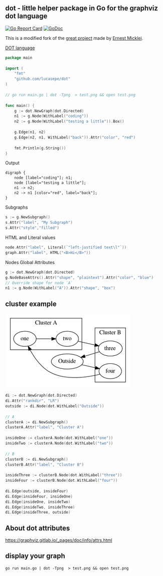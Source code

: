 ## dot - little helper package in Go for the graphviz dot language

[![Go Report Card](https://goreportcard.com/badge/github.com/lucasepe/dot)](https://goreportcard.com/report/github.com/lucasepe/dot)
[![GoDoc](https://godoc.org/github.com/lucasepe/dot?status.svg)](https://pkg.go.dev/github.com/lucasepe/dot)

This is a modified fork of the [great project](https://github.com/emicklei/dot/) made by [Ernest Micklei](https://github.com/emicklei). 


[DOT language](http://www.graphviz.org/doc/info/lang.html)

```go
package main

import (
	"fmt"	
	"github.com/lucasepe/dot"
)

// go run main.go | dot -Tpng  > test.png && open test.png

func main() {
	g := dot.NewGraph(dot.Directed)
	n1 := g.Node(WithLabel("coding"))
	n2 := g.Node(WithLabel("testing a little")).Box()

	g.Edge(n1, n2)
	g.Edge(n2, n1, WithLabel("back")).Attr("color", "red")

	fmt.Println(g.String())
}
```

Output

```graphviz
digraph {
	node [label="coding"]; n1;
	node [label="testing a little"];
	n1 -> n2;
	n2 -> n1 [color="red", label="back"];
}
```

Subgraphs

```go
s := g.NewSubgraph()
s.Attr("label", "My Subgraph")
s.Attr("style","filled")
```

HTML and Literal values

```go
node.Attr("label", Literal(`"left-justified text\l"`))
graph.Attr("label", HTML("<B>Hi</B>"))
```

Nodes Global Attributes

```go
g := dot.NewGraph(dot.Directed)
g.NodeBaseAttrs().Attr("shape", "plaintext").Attr("color", "blue")
// Override shape for node `A`
n1 := g.Node(WithLabel("A")).Attr("shape", "box")
```

## cluster example

![](./_examples/cluster.png)

```go
di := dot.NewGraph(dot.Directed)
di.Attr("rankdir", "LR")
outside := di.Node(dot.WithLabel("Outside"))

// A
clusterA := di.NewSubgraph()
clusterA.Attr("label", "Cluster A")

insideOne := clusterA.Node(dot.WithLabel("one"))
insideTwo := clusterA.Node(dot.WithLabel("two"))

// B
clusterB := di.NewSubgraph()
clusterB.Attr("label", "Cluster B")

insideThree := clusterB.Node(dot.WithLabel("three"))
insideFour := clusterB.Node(dot.WithLabel("four"))

di.Edge(outside, insideFour)
di.Edge(insideFour, insideOne)
di.Edge(insideOne, insideTwo)
di.Edge(insideTwo, insideThree)
di.Edge(insideThree, outside)
```

## About dot attributes

https://graphviz.gitlab.io/_pages/doc/info/attrs.html

## display your graph

	go run main.go | dot -Tpng  > test.png && open test.png


